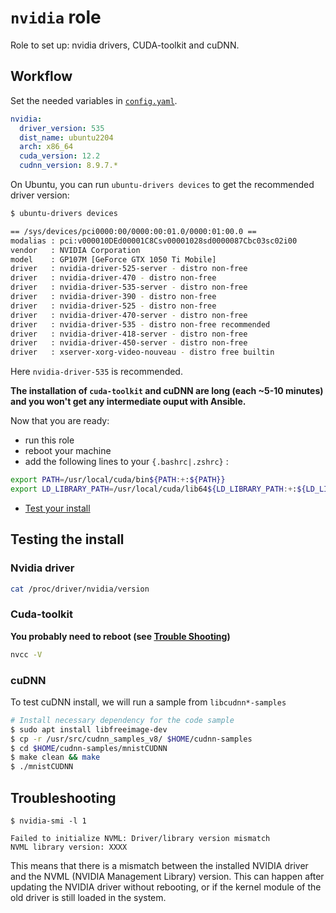# `nvidia` role

Role to set up: nvidia drivers, CUDA-toolkit and cuDNN.

## Workflow

Set the needed variables in [`config.yaml`](../../config.yaml).
```yaml
nvidia:
  driver_version: 535
  dist_name: ubuntu2204
  arch: x86_64
  cuda_version: 12.2
  cudnn_version: 8.9.7.*
```

On Ubuntu, you can run `ubuntu-drivers devices` to get the recommended driver version:
```Bash
$ ubuntu-drivers devices

== /sys/devices/pci0000:00/0000:00:01.0/0000:01:00.0 ==
modalias : pci:v000010DEd00001C8Csv00001028sd0000087Cbc03sc02i00
vendor   : NVIDIA Corporation
model    : GP107M [GeForce GTX 1050 Ti Mobile]
driver   : nvidia-driver-525-server - distro non-free
driver   : nvidia-driver-470 - distro non-free
driver   : nvidia-driver-535-server - distro non-free
driver   : nvidia-driver-390 - distro non-free
driver   : nvidia-driver-525 - distro non-free
driver   : nvidia-driver-470-server - distro non-free
driver   : nvidia-driver-535 - distro non-free recommended
driver   : nvidia-driver-418-server - distro non-free
driver   : nvidia-driver-450-server - distro non-free
driver   : xserver-xorg-video-nouveau - distro free builtin
```
Here `nvidia-driver-535` is recommended.

**The installation of `cuda-toolkit` and cuDNN are long (each ~5-10 minutes) and you won't get any intermediate ouput with Ansible.**

Now that you are ready:
* run this role
* reboot your machine
* add the following lines to your `{.bashrc|.zshrc}` :
```Bash
export PATH=/usr/local/cuda/bin${PATH:+:${PATH}}
export LD_LIBRARY_PATH=/usr/local/cuda/lib64${LD_LIBRARY_PATH:+:${LD_LIBRARY_PATH}}
```
* [Test your install](#testing-the-install)


## Testing the install
### Nvidia driver
```Bash
cat /proc/driver/nvidia/version
```

### Cuda-toolkit
**You probably need to reboot (see [Trouble Shooting](#trouble-shooting))**
```Bash
nvcc -V
```

### cuDNN
To test cuDNN install, we will run a sample from `libcudnn*-samples`
```Bash
# Install necessary dependency for the code sample
$ sudo apt install libfreeimage-dev
$ cp -r /usr/src/cudnn_samples_v8/ $HOME/cudnn-samples
$ cd $HOME/cudnn-samples/mnistCUDNN
$ make clean && make
$ ./mnistCUDNN
```


## Troubleshooting

```Shell
$ nvidia-smi -l 1

Failed to initialize NVML: Driver/library version mismatch
NVML library version: XXXX
```
This means that there is a mismatch between the installed NVIDIA driver and the NVML (NVIDIA Management Library) version. This can happen after updating the NVIDIA driver without rebooting, or if the kernel module of the old driver is still loaded in the system.
